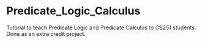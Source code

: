 # Predicate_Logic_Calculus
Tutorial to teach Predicate Logic and Predicate Calculus to CS251 students. Done as an extra credit project.
